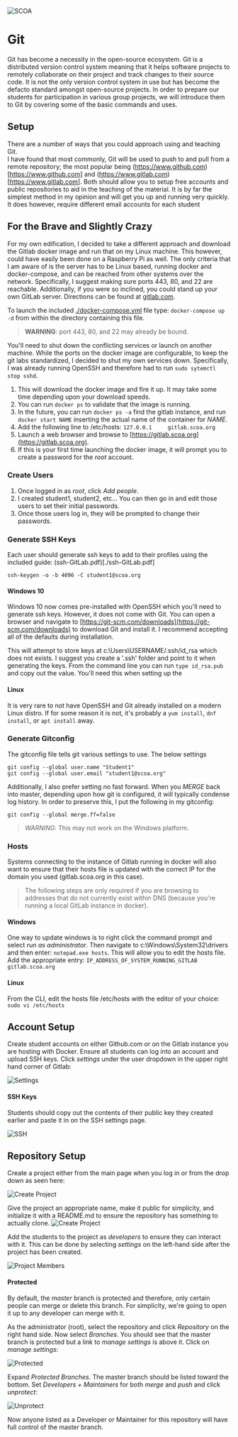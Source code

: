 ![SCOA](./images/SCOA_Logo_Small.png)

# Git
Git has become a necessity in the open-source ecosystem.  Git is a distributed
version control system meaning that it helps software projects to remotely
collaborate on their project and track changes to their source code.  It is not
the only version control system in use but has become the defacto standard 
amongst open-source projects.  In order to prepare our students for 
participation in various group projects, we will introduce them to Git by 
covering some of the basic commands and uses.

## Setup
There are a number of ways that you could approach using and teaching Git.  
I have found that most commonly, Git will be used to push to and pull from a 
remote repository; the most popular being (https://www.github.com)[https://www.github.com] 
and (https://www.gitlab.com)[https://www.gitlab.com].  Both should allow you to 
setup free accounts and public repositories to aid in the teaching of the 
material.  It is by far the simplest method in my opinion and will get you up 
and running very quickly. It does however, require different email accounts for
each student

## For the Brave and Slightly Crazy
For my own edification, I decided to take a different approach and download the
Gitlab docker image and run that on my Linux machine.  This however, could have
easily been done on a Raspberry Pi as well.  The only criteria that I am aware
of is the server has to be Linux based, running docker and docker-compose, and 
can be reached from other systems over the network.  Specifically, I suggest 
making sure ports 443, 80, and 22 are reachable.  Additionally, if you were so
inclined, you could stand up your own GitLab server. Directions can be found at
[gitlab.com](https://about.gitlab.com/install/).

To launch the included [./docker-compose.yml](./docker-compose.yml) file type: 
`docker-compose up -d` from within the directory containing this file.

> **WARNING**: port 443, 80, and 22 may already be bound.

You'll need to shut down the conflicting services or launch on another machine.
While the ports on the docker image are configurable, to keep the git labs 
standardized, I decided to shut my own services down.  Specifically, I was 
already running OpenSSH and therefore had to run `sudo sytemctl stop sshd`.

1. This will download the docker image and fire it up.  It may take some time
depending upon your download speeds.
1. You can run `docker ps` to validate that the image is running.
1. In the future, you can run `docker ps -a` find the gitlab instance, and run
   `docker start NAME` inserting the actual name of the container for *NAME*.
1. Add the following line to /etc/hosts: `127.0.0.1     gitlab.scoa.org`
1. Launch a web browser and browse to
   [https://gitlab.scoa.org](https://gitlab.scoa.org).
1. If this is your first time launching the docker image, it will prompt you
   to create a password for the *root* account.

### Create Users
1. Once logged in as *root*, click *Add people*.
1. I created student1, student2, etc...  You can then go in and edit those
   users to set their initial passwords.
1. Once those users log in, they will be prompted to change their passwords.

### Generate SSH Keys
Each user should generate ssh keys to add to their profiles using the included
guide: (ssh-GitLab.pdf)[./ssh-GitLab.pdf]

`ssh-keygen -o -b 4096 -C student1@scoa.org`

#### Windows 10
Windows 10 now comes pre-installed with OpenSSH which you'll need to generate
ssh keys.  However, it does not come with Git.  You can open a browser and
navigate to [https://git-scm.com/downloads](https://git-scm.com/downloads) to
download Git and install it. I recommend accepting all of the defaults during
installation.

This will attempt to store keys at c:\Users\USERNAME/.ssh/id_rsa which does not
exists.  I suggest you create a '.ssh' folder and point to it when generating
the keys.  From the command line you can run `type id_rsa.pub` and copy out the
value.  You'll need this when setting up the

#### Linux
It is very rare to not have OpenSSH and Git already installed on a modern Linux
distro.  If for some reason it is not, it's probably a `yum install`, `dnf
install`, or `apt install` away.

### Generate Gitconfig
The gitconfig file tells git various settings to use.  The below settings 

```
git config --global user.name "Student1"
git config --global user.email "student1@scoa.org"
```

Additionally, I also prefer setting no fast forward.  When you *MERGE* back
into master, depending upon how git is configured, it will typically condense
log history.  In order to preserve this, I put the following in my gitconfig:

```
git config --global merge.ff=false
```

> *WARNING*: This may not work on the Windows platform.

### Hosts
Systems connecting to the instance of  Gitlab running in docker will also want 
to ensure that their hosts file is updated with the correct IP for the domain
you used (gitlab.scoa.org in this case). 

> The following steps are only required if you are browsing to addresses that 
do not currently exist within DNS (because you're running a local GitLab 
instance in docker). 

#### Windows
One way to update windows is to right click the command prompt and select *run
as administrator*.  Then navigate to c:\Windows\System32\drivers and then
enter: `notepad.exe hosts`.  This will allow you to edit the hosts file.  Add
the appropriate entry:  `IP_ADDRESS_OF_SYSTEM_RUNNING_GITLAB  gitlab.scoa.org`

#### Linux
From the CLI, edit the hosts file /etc/hosts with the editor of your choice:
`sudo vi /etc/hosts`

## Account Setup
Create student accounts on either Github.com or on the Gitlab instance you are 
hosting with Docker.  Ensure all students can log into an account and upload 
SSH keys. Click *settings* under the user dropdown in the upper right
hand corner of Gitlab:

![Settings](./images/settings.png)

#### SSH Keys
Students should copy out the contents of their public key they created
earlier and paste it in on the SSH settings page.

![SSH](./images/ssh_keys.png)

## Repository Setup
Create a project either from the main page when you log in or from the drop 
down as seen here:

![Create Project](./images/create_project.png)

Give the project an appropriate name, make it public for simplicity, and
initialize it with a README.md to ensure the repository has something to
actually clone.
![Create Project](./images/blank_project.png)

Add the students to the project as *developers* to ensure they can interact
with it.  This can be done by selecting *settings* on the left-hand side after
the project has been created.

![Project Members](./images/project_members.png)

#### Protected
By default, the *master* branch is protected and therefore, only certain people
can merge or delete this branch.  For simplicity, we're going to open it up to
any developer can merge with it.

As the administrator (root), select the repository and click *Repository* on
the right hand side.  Now select *Branches*.  You should see that the master
branch is protected but a link to *manage settings* is above it.  Click on
*manage settings*:

![Protected](./images/protected.png)

Expand *Protected Branches*.  The master branch should be listed toward the
bottom.  Set *Developers + Maintainers* for both *merge* and *push* and click
*unprotect*:

![Unprotect](./images/unprotect.png)

Now anyone listed as a Developer or Maintainer for this repository will have
full control of the master branch.
